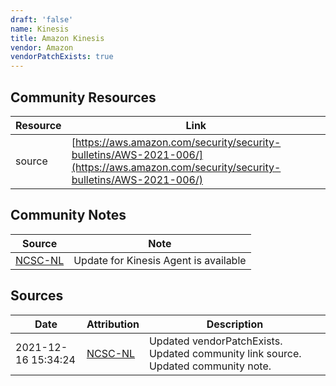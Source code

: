 ```yaml
---
draft: 'false'
name: Kinesis
title: Amazon Kinesis
vendor: Amazon
vendorPatchExists: true
---
```



## Community Resources
| Resource | Link |
| --- | --- |
| source | [https://aws.amazon.com/security/security-bulletins/AWS-2021-006/](https://aws.amazon.com/security/security-bulletins/AWS-2021-006/) |

## Community Notes
| Source | Note |
| --- | --- |
| [NCSC-NL](https://github.com/NCSC-NL/log4shell/blob/main/software/README.md) | Update for Kinesis Agent is available |

## Sources
| Date | Attribution | Description |
| --- | --- | --- |
| 2021-12-16 15:34:24 | [NCSC-NL](https://github.com/NCSC-NL/log4shell/blob/main/software/README.md) | Updated vendorPatchExists. Updated community link source. Updated community note.  |
